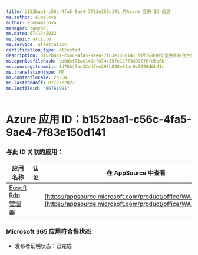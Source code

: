 ```yaml
---
title: b152baa1-c56c-4fa5-9ae4-7f83e150d141 的Azure 应用 ID 信息
ms.author: elmalova
author: elenamalova
manager: tonybal
ms.date: 07/12/2022
ms.topic: article
ms.service: attestation
certification_type: attested
description: b152baa1-c56c-4fa5-9ae4-7f83e150d141 的所有可用安全性和符合性信息。
ms.openlocfilehash: cb0def71ae149df474c55fe12773397676fd6b6b
ms.sourcegitcommit: 1d78b47ae32dd7ee29fb848e04ac0c5090d6b41c
ms.translationtype: MT
ms.contentlocale: zh-CN
ms.lasthandoff: 07/13/2022
ms.locfileid: "66761991"
---
```

# <a name="azure-app-id-b152baa1-c56c-4fa5-9ae4-7f83e150d141"></a>Azure 应用 ID：b152baa1-c56c-4fa5-9ae4-7f83e150d141


### <a name="apps-associated-with-this-id"></a>与此 ID 关联的应用：
| **应用名称** | **认证** | **在 AppSource 中查看** |
|--------------|---------------|-----------------------|
| [Eusoft Rdp 管理器](../forward/WA200004321.md) |  | [https://appsource.microsoft.com/product/office/WA200004321](https://appsource.microsoft.com/product/office/WA200004321) |

### <a name="microsoft-365-app-compliance-status"></a>Microsoft 365 应用符合性状态
- 发布者证明状态：已完成

